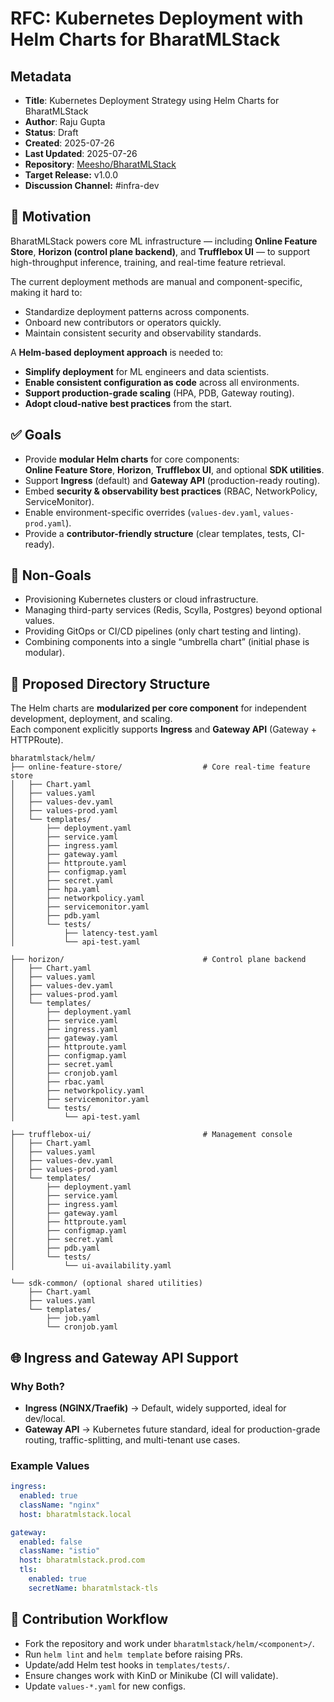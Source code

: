 
# RFC: Kubernetes Deployment with Helm Charts for BharatMLStack

## Metadata
- **Title**: Kubernetes Deployment Strategy using Helm Charts for BharatMLStack
- **Author**: Raju Gupta
- **Status**: Draft
- **Created**: 2025-07-26
- **Last Updated**: 2025-07-26
- **Repository**: [Meesho/BharatMLStack](https://github.com/Meesho/BharatMLStack)
- **Target Release:** v1.0.0
- **Discussion Channel:** #infra-dev

## 🎯 Motivation

BharatMLStack powers core ML infrastructure — including **Online Feature Store**, **Horizon (control plane backend)**, and **Trufflebox UI** — to support high-throughput inference, training, and real-time feature retrieval.

The current deployment methods are manual and component-specific, making it hard to:
- Standardize deployment patterns across components.
- Onboard new contributors or operators quickly.
- Maintain consistent security and observability standards.

A **Helm-based deployment approach** is needed to:
- **Simplify deployment** for ML engineers and data scientists.
- **Enable consistent configuration as code** across all environments.
- **Support production-grade scaling** (HPA, PDB, Gateway routing).
- **Adopt cloud-native best practices** from the start.

## ✅ Goals

- Provide **modular Helm charts** for core components:  
  **Online Feature Store**, **Horizon**, **Trufflebox UI**, and optional **SDK utilities**.
- Support **Ingress** (default) and **Gateway API** (production-ready routing).
- Embed **security & observability best practices** (RBAC, NetworkPolicy, ServiceMonitor).
- Enable environment-specific overrides (`values-dev.yaml`, `values-prod.yaml`).
- Provide a **contributor-friendly structure** (clear templates, tests, CI-ready).

## 🚫 Non-Goals

- Provisioning Kubernetes clusters or cloud infrastructure.
- Managing third-party services (Redis, Scylla, Postgres) beyond optional values.
- Providing GitOps or CI/CD pipelines (only chart testing and linting).
- Combining components into a single “umbrella chart” (initial phase is modular).

## 🧱 Proposed Directory Structure

The Helm charts are **modularized per core component** for independent development, deployment, and scaling.  
Each component explicitly supports **Ingress** and **Gateway API** (Gateway + HTTPRoute).

```
bharatmlstack/helm/
├── online-feature-store/                  # Core real-time feature store
│   ├── Chart.yaml
│   ├── values.yaml
│   ├── values-dev.yaml
│   ├── values-prod.yaml
│   └── templates/
│       ├── deployment.yaml
│       ├── service.yaml
│       ├── ingress.yaml
│       ├── gateway.yaml
│       ├── httproute.yaml
│       ├── configmap.yaml
│       ├── secret.yaml
│       ├── hpa.yaml
│       ├── networkpolicy.yaml
│       ├── servicemonitor.yaml
│       ├── pdb.yaml
│       └── tests/
│           ├── latency-test.yaml
│           └── api-test.yaml

├── horizon/                               # Control plane backend
│   ├── Chart.yaml
│   ├── values.yaml
│   ├── values-dev.yaml
│   ├── values-prod.yaml
│   └── templates/
│       ├── deployment.yaml
│       ├── service.yaml
│       ├── ingress.yaml
│       ├── gateway.yaml
│       ├── httproute.yaml
│       ├── configmap.yaml
│       ├── secret.yaml
│       ├── cronjob.yaml
│       ├── rbac.yaml
│       ├── networkpolicy.yaml
│       ├── servicemonitor.yaml
│       └── tests/
│           └── api-test.yaml

├── trufflebox-ui/                         # Management console
│   ├── Chart.yaml
│   ├── values.yaml
│   ├── values-dev.yaml
│   ├── values-prod.yaml
│   └── templates/
│       ├── deployment.yaml
│       ├── service.yaml
│       ├── ingress.yaml
│       ├── gateway.yaml
│       ├── httproute.yaml
│       ├── configmap.yaml
│       ├── secret.yaml
│       ├── pdb.yaml
│       └── tests/
│           └── ui-availability.yaml

└── sdk-common/ (optional shared utilities)
    ├── Chart.yaml
    ├── values.yaml
    └── templates/
        ├── job.yaml
        └── cronjob.yaml
```

## 🌐 Ingress and Gateway API Support

### Why Both?
- **Ingress (NGINX/Traefik)** → Default, widely supported, ideal for dev/local.
- **Gateway API** → Kubernetes future standard, ideal for production-grade routing, traffic-splitting, and multi-tenant use cases.

### Example Values
```yaml
ingress:
  enabled: true
  className: "nginx"
  host: bharatmlstack.local

gateway:
  enabled: false
  className: "istio"
  host: bharatmlstack.prod.com
  tls:
    enabled: true
    secretName: bharatmlstack-tls
```

## 📝 Contribution Workflow

- Fork the repository and work under `bharatmlstack/helm/<component>/`.
- Run `helm lint` and `helm template` before raising PRs.
- Update/add Helm test hooks in `templates/tests/`.
- Ensure changes work with KinD or Minikube (CI will validate).
- Update `values-*.yaml` for new configs.
